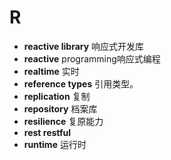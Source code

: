 # R
- **reactive library** 响应式开发库
- **reactive** programming响应式编程
- **realtime** 实时
- **reference types** 引用类型。
- **replication** 复制
- **repository** 档案库
- **resilience** 复原能力
- **rest restful**
- **runtime** 运行时